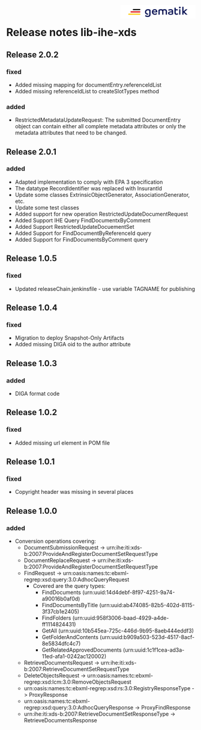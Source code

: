 <img align="right" width="200" height="37" src="Gematik_Logo_Flag_With_Background.png" alt="Gematik Logo"/> <br/>

# Release notes lib-ihe-xds

## Release 2.0.2
### fixed
- Added missing mapping for documentEntry.referenceIdList
- Added missing referenceIdList to createSlotTypes method

### added
- RestrictedMetadataUpdateRequest: The submitted DocumentEntry object can contain either all complete metadata attributes or only the metadata attributes that need to be changed.


## Release 2.0.1

### added
- Adapted implementation to comply with EPA 3 specification
- The datatype RecordIdentifier was replaced with InsurantId
- Update some classes ExtrinsicObjectGenerator, AssociationGenerator, etc.
- Update some test classes 
- Added support for new operation RestrictedUpdateDocumentRequest
- Added Support IHE Query FindDocumentxByComment
- Added Support RestrictedUpdateDocuementSet
- Added Support for FindDocumentByReferenceId query
- Added Support for FindDocumentsByComment query


## Release 1.0.5

### fixed
- Updated releaseChain.jenkinsfile - use variable TAGNAME for publishing

## Release 1.0.4

### fixed
- Migration to deploy Snapshot-Only Artifacts
- Added missing DIGA oid to the author attribute

## Release 1.0.3

### added
- DIGA format code

## Release 1.0.2

### fixed
- Added missing url element in POM file

## Release 1.0.1

### fixed
- Copyright header was missing in several places

## Release 1.0.0

### added
- Conversion operations covering:
  - DocumentSubmissionRequest -> urn:ihe:iti:xds-b:2007:ProvideAndRegisterDocumentSetRequestType
  - DocumentReplaceRequest -> urn:ihe:iti:xds-b:2007:ProvideAndRegisterDocumentSetRequestType
  - FindRequest -> urn:oasis:names:tc:ebxml-regrep:xsd:query:3.0:AdhocQueryRequest
    - Covered are the query types:
      * FindDocuments (urn:uuid:14d4debf-8f97-4251-9a74-a90016b0af0d)
      * FindDocumentsByTitle (urn:uuid:ab474085-82b5-402d-8115-3f37cb1e2405)
      * FindFolders (urn:uuid:958f3006-baad-4929-a4de-ff1114824431)
      * GetAll (urn:uuid:10b545ea-725c-446d-9b95-8aeb444eddf3)
      * GetFolderAndContents (urn:uuid:b909a503-523d-4517-8acf-8e5834dfc4c7)
      * GetRelatedApprovedDocuments (urn:uuid:1c1f1cea-ad3a-11ed-afa1-0242ac120002)
  - RetrieveDocumentsRequest -> urn:ihe:iti:xds-b:2007:RetrieveDocumentSetRequestType
  - DeleteObjectsRequest -> urn:oasis:names:tc:ebxml-regrep:xsd:lcm:3.0:RemoveObjectsRequest
  - urn:oasis:names:tc:ebxml-regrep:xsd:rs:3.0:RegistryResponseType -> ProxyResponse
  - urn:oasis:names:tc:ebxml-regrep:xsd:query:3.0:AdhocQueryResponse -> ProxyFindResponse
  - urn:ihe:iti:xds-b:2007:RetrieveDocumentSetResponseType -> RetrieveDocumentsResponse

